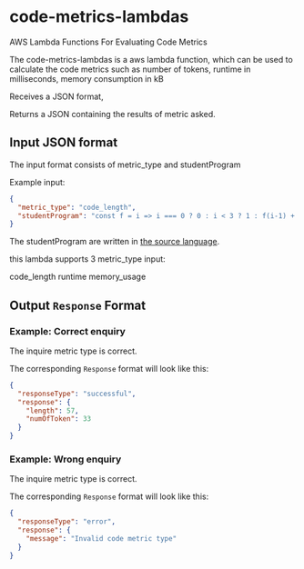 # code-metrics-lambdas
AWS Lambda Functions For Evaluating Code Metrics

The code-metrics-lambdas is a aws lambda function, 
which can be used to calculate the code metrics 
such as number of tokens, 
runtime in milliseconds,
memory consumption in kB

Receives a JSON format,

Returns a JSON containing the results of metric asked.

## Input JSON format

The input format consists of metric_type and studentProgram

Example input:
```JSON
{
  "metric_type": "code_length",
  "studentProgram": "const f = i => i === 0 ? 0 : i < 3 ? 1 : f(i-1) + f(i-2);"
}
```
The studentProgram are written in [the source language](https://github.com/source-academy/js-slang). 

this lambda supports 3 metric_type input:

  code_length
  runtime
  memory_usage

## Output `Response` Format

### Example: Correct enquiry

The inquire metric type is correct.

The corresponding `Response` format will look like this:
```JSON
{
  "responseType": "successful",
  "response": {
    "length": 57,
    "numOfToken": 33
  }
}
```

### Example: Wrong enquiry

The inquire metric type is correct.

The corresponding `Response` format will look like this:
```JSON
{
  "responseType": "error",
  "response": {
    "message": "Invalid code metric type"
  }
}
```
